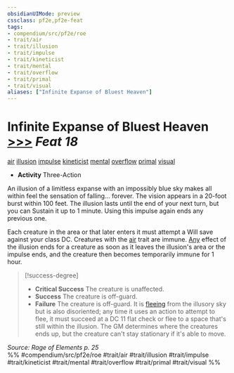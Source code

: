```yaml
---
obsidianUIMode: preview
cssclass: pf2e,pf2e-feat
tags:
- compendium/src/pf2e/roe
- trait/air
- trait/illusion
- trait/impulse
- trait/kineticist
- trait/mental
- trait/overflow
- trait/primal
- trait/visual
aliases: ["Infinite Expanse of Bluest Heaven"]
---
```

# Infinite Expanse of Bluest Heaven  [>>>](rules/core-rulebook/chapter-9-playing-the-game.md#Actions "Three-Action") *Feat 18*  
[air](rules/traits/air.md "Air Energy & Element Trait")  [illusion](rules/traits/illusion.md "Illusion School Trait")  [impulse](rules/traits/impulse-roe.md "Impulse Action & Ability Trait")  [kineticist](rules/traits/kineticist-roe.md "Kineticist Class Trait")  [mental](rules/traits/mental.md "Mental Effect Trait")  [overflow](rules/traits/overflow-roe.md "Overflow Action & Ability Trait")  [primal](rules/traits/primal.md "Primal Tradition Trait")  [visual](rules/traits/visual.md "Visual Effect Trait")  

- **Activity** Three-Action

An illusion of a limitless expanse with an impossibly blue sky makes all within feel the sensation of falling... forever. The vision appears in a 20-foot burst within 100 feet. The illusion lasts until the end of your next turn, but you can Sustain it up to 1 minute. Using this impulse again ends any previous one.

Each creature in the area or that later enters it must attempt a Will save against your class DC. Creatures with the [air](rules/traits/air.md "Air Energy & Element Trait") trait are immune. [Any](rules/traits/any-b1.md "Any Alignment Trait") effect of the illusion ends for a creature as soon as it leaves the illusion's area or the impulse ends, and the creature then becomes temporarily immune for 1 hour.

> [!success-degree] 
> - **Critical Success** The creature is unaffected.
> - **Success** The creature is off-guard.
> - **Failure** The creature is off-guard. It is [fleeing](rules/conditions.md#Fleeing) from the illusory sky but is also disoriented; any time it uses an action to attempt to flee, it must succeed at a DC 11 flat check or flee to a space that's still within the illusion. The GM determines where the creatures ends up, but the creature can't stay stationary if it's able to move.

*Source: Rage of Elements p. 25*  
%% #compendium/src/pf2e/roe #trait/air #trait/illusion #trait/impulse #trait/kineticist #trait/mental #trait/overflow #trait/primal #trait/visual %%